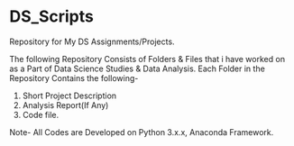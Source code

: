 # DS_Scripts
Repository for My DS Assignments/Projects.

The following Repository Consists of Folders & Files that i have worked on as a Part of Data Science Studies & Data Analysis. 
Each Folder in the Repository Contains the following-
1) Short Project Description
2) Analysis Report(If Any)
3) Code  file.

Note- All Codes are Developed on Python 3.x.x, Anaconda Framework.
